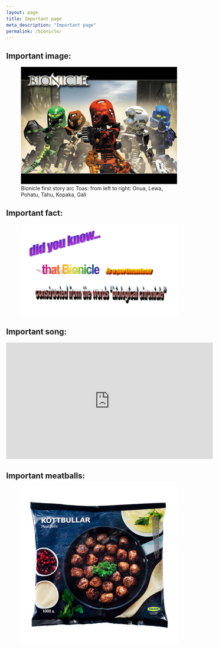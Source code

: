 ```yaml
---
layout: page
title: Important page
meta_description: "Important page"
permalink: /bionicle/
---
```


## Important image:

<figure>
    <img src="/assets/images/bionicle.png" alt="Bionicle first story arc Toas">
    <figcaption>Bionicle first story arc Toas: from left to right: Onua, Lewa, Pohatu, Tahu, Kopaka, Gali</figcaption>
</figure>

## Important fact:

<figure>
    <img src="/assets/images/bionicle.jpg" alt="did you know that Bionicle is a portmanteau for biological chronical">
</figure>

## Important song:

<center>
<iframe width="560" height="315" src="https://www.youtube.com/embed/Xj3gU3jACe8" frameborder="0" allow="accelerometer; autoplay; clipboard-write; encrypted-media; gyroscope; picture-in-picture" allowfullscreen></iframe>
</center>

## Important meatballs:

<figure>
    <img src="/assets/images/balls.jpg" alt="IKEA meatballs">
</figure>
